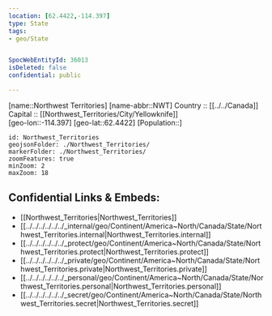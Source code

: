 ```yaml
---
location: [62.4422,-114.397] 
type: State
tags:
- geo/State


SpocWebEntityId: 36013
isDeleted: false
confidential: public

---
```

[name::Northwest Territories] 
[name-abbr::NWT] 
Country :: [[../../Canada]]  
Capital :: [[Northwest_Territories/City/Yellowknife]]  
[geo-lon::-114.397] 
[geo-lat::62.4422] 
[Population::] 



```leaflet
id: Northwest_Territories
geojsonFolder: ./Northwest_Territories/
markerFolder: ./Northwest_Territories/
zoomFeatures: true 
minZoom: 2 
maxZoom: 18
```


## Confidential Links & Embeds: 
- [[Northwest_Territories|Northwest_Territories]]  
- [[../../../../../../_internal/geo/Continent/America~North/Canada/State/Northwest_Territories.internal|Northwest_Territories.internal]] 
- [[../../../../../../_protect/geo/Continent/America~North/Canada/State/Northwest_Territories.protect|Northwest_Territories.protect]] 
- [[../../../../../../_private/geo/Continent/America~North/Canada/State/Northwest_Territories.private|Northwest_Territories.private]] 
- [[../../../../../../_personal/geo/Continent/America~North/Canada/State/Northwest_Territories.personal|Northwest_Territories.personal]] 
- [[../../../../../../_secret/geo/Continent/America~North/Canada/State/Northwest_Territories.secret|Northwest_Territories.secret]] 
